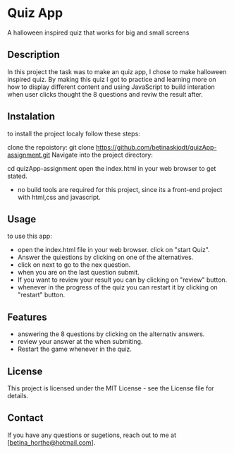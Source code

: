 # Quiz App

A halloween inspired quiz that works for big and small screens

## Description

In this project the task was to make an quiz app, I chose to make halloween inspired quiz.
By making this quiz I got to practice and learning more on how to display different content and using JavaScript to build interation when user clicks thought the 8 questions and reviw the result after.

## Instalation

to install the project localy follow these steps:

clone the repoistory:
git clone https://github.com/betinaskjodt/quizApp-assignment.git
Navigate into the project directory:

cd quizApp-assignment
open the index.html in your web browser to get stated.

- no build tools are required for this project, since its a front-end project with html,css and javascript.

## Usage

to use this app:

- open the index.html file in your web browser. click on "start Quiz".
- Answer the quiestions by clicking on one of the alternatives.
- click on next to go to the nex question.
- when you are on the last question submit.
- If you want to review your result you can by clicking on "review" button.
- whenever in the progress of the quiz you can restart it by clicking on "restart" button.

## Features

- answering the 8 questions by clicking on the alternativ answers.
- review your answer at the when submiting.
- Restart the game whenever in the quiz.

## License

This project is licensed under the MIT License - see the License file for details.

## Contact

If you have any questions or sugetions, reach out to me at [betina_horthe@hotmail.com].
